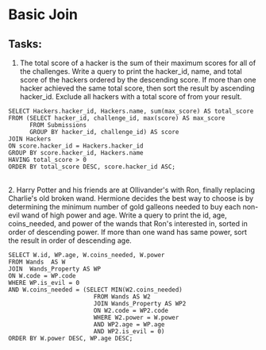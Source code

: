 # Basic Join

## Tasks:
1. The total score of a hacker is the sum of their maximum scores for all of the challenges. Write a query to print the hacker_id, name, and total score of the hackers ordered by the descending score. If more than one hacker achieved the same total score, then sort the result by ascending hacker_id. Exclude all hackers with a total score of from your result.

```{SQL}
SELECT Hackers.hacker_id, Hackers.name, sum(max_score) AS total_score 
FROM (SELECT hacker_id, challenge_id, max(score) AS max_score
      FROM Submissions 
      GROUP BY hacker_id, challenge_id) AS score
JOIN Hackers 
ON score.hacker_id = Hackers.hacker_id
GROUP BY score.hacker_id, Hackers.name
HAVING total_score > 0
ORDER BY total_score DESC, score.hacker_id ASC;
```
<br/>
2. Harry Potter and his friends are at Ollivander's with Ron, finally replacing Charlie's old broken wand.
Hermione decides the best way to choose is by determining the minimum number of gold galleons needed to buy each non-evil wand of high power and age. Write a query to print the id, age, coins_needed, and power of the wands that Ron's interested in, sorted in order of descending power. If more than one wand has same power, sort the result in order of descending age.

```{SQL}
SELECT W.id, WP.age, W.coins_needed, W.power
FROM Wands  AS W
JOIN  Wands_Property AS WP 
ON W.code = WP.code
WHERE WP.is_evil = 0 
AND W.coins_needed = (SELECT MIN(W2.coins_needed) 
                        FROM Wands AS W2 
                        JOIN Wands_Property AS WP2 
                        ON W2.code = WP2.code 
                        WHERE W2.power = W.power 
                        AND WP2.age = WP.age 
                        AND WP2.is_evil = 0)
ORDER BY W.power DESC, WP.age DESC;
```
<br/>
